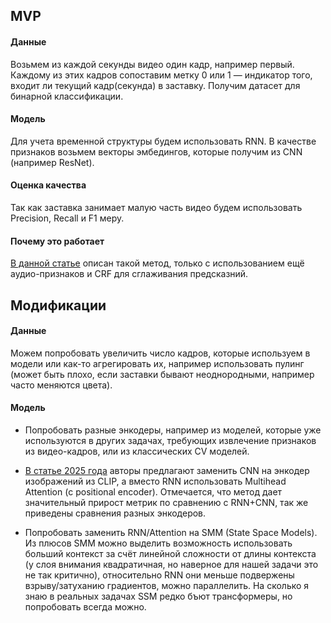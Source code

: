 ## MVP
#### Данные
Возьмем из каждой секунды видео один кадр, например первый. Каждому из этих кадров сопоставим метку $0$ или $1$ — индикатор того, входит ли текущий кадр(секунда) в заставку. Получим датасет для бинарной классификации.

#### Модель
Для учета временной структуры будем использовать RNN. В качестве признаков возьмем векторы эмбедингов, которые получим из CNN (например ResNet).

#### Оценка качества
Так как заставка занимает малую часть видео будем использовать Precision, Recall и F1 меру.

#### Почему это работает

[В данной статье](https://www.amazon.science/publications/intro-and-recap-detection-for-movies-and-tv-series) описан такой метод, только с использованием ещё аудио-признаков и CRF для сглаживания предсказний.


## Модификации

#### Данные
Можем попробовать увеличить число кадров, которые используем в модели или как-то агрегировать их, например использовать пулинг (может быть плохо, если заставки бывают неоднородными, например часто меняются цвета).

#### Модель
- Попробовать разные энкодеры, например из моделей, которые уже используются в других задачах, требующих извлечение признаков из видео-кадров, или из классических CV моделей.

- [В статье 2025 года](https://arxiv.org/abs/2504.09738) авторы предлагают заменить CNN на энкодер изображений из CLIP, а вместо RNN использовать Multihead Attention (с positional encoder). 
Отмечается, что метод дает значительный прирост метрик по сравнению с RNN+CNN, так же приведены сравнения разных энкодеров.

- Попробовать заменить RNN/Attention на SMM (State Space Models). 
Из плюсов SMM можно выделить возможность использовать больший контекст за счёт линейной сложности от длины контекста (у слоя внимания квадратичная, но наверное для нашей задачи это не так критично), относительно RNN они меньше подвержены взрыву/затуханию градиентов, можно параллелить. 
На сколько я знаю в реальных задачах SSM редко бъют трансформеры, но попробовать всегда можно.